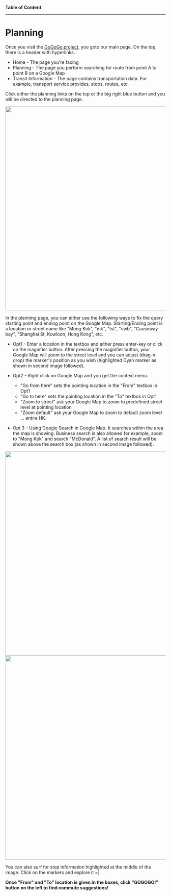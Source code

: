 **Table of Content**


---

# Planning #

Once you visit the [GoGoGo project](http://beta.gogogo.hk/), you goto our main page. On the top, there is a header with hyperlinks.

  * Home - The page you're facing
  * Planning - The page you perform searching for route from point A to point B on a Google Map
  * Transit Information - The page contains transportation data. For example, transport service provides, stops, routes, etc.

Click either the planning links on the top or the big right blue button and you will be directed to the planning page.

<img src='http://gogogohk.googlecode.com/files/gogogo-home.png' width='640' />

In the planning page, you can either use the following ways to fix the query starting point and ending point on the Google Map. Starting/Ending point is a location or street name like "Mong Kok", "mk", "tst", "cwb", "Causeway bay", "Shanghai St, Kowloon, Hong Kong", etc.

  * Opt1 - Enter a location in the textbox and either press enter-key or click on the magnifier button. After pressing the magnifier button, your Google Map will zoom to the street level and you can adjust (drag-n-drop) the marker's position as you wish (highlighted Cyan marker as shown in second image followed).

  * Opt2 - Right click on Google Map and you get the context menu.
    * "Go from here" sets the pointing location in the "From" textbox in Opt1
    * "Go to here" sets the pointing location in the "To" textbox in Opt1
    * "Zoom to street" ask your Google Map to zoom to predefined street level at pointing location
    * "Zoom default" ask your Google Map to zoom to default zoom level ... entire HK.

  * Opt 3 - Using Google Search in Google Map. It searches within the area the map is showing. Business search is also allowed for example, zoom to "Mong Kok" and search "McDonald". A list of search result will be shown above the search box (as shown in second image followed).

<img src='http://gogogohk.googlecode.com/files/gogogo-planning.png' width='640' />
<img src='http://gogogohk.googlecode.com/files/gogogo-planning-street.png' width='640' />

You can also surf for stop information highlighted at the middle of the image. Click on the markers and explore it =]

**Once "From" and "To" location is given in the boxes, click "GOGOGO!" button on the left to find commute suggestions!**